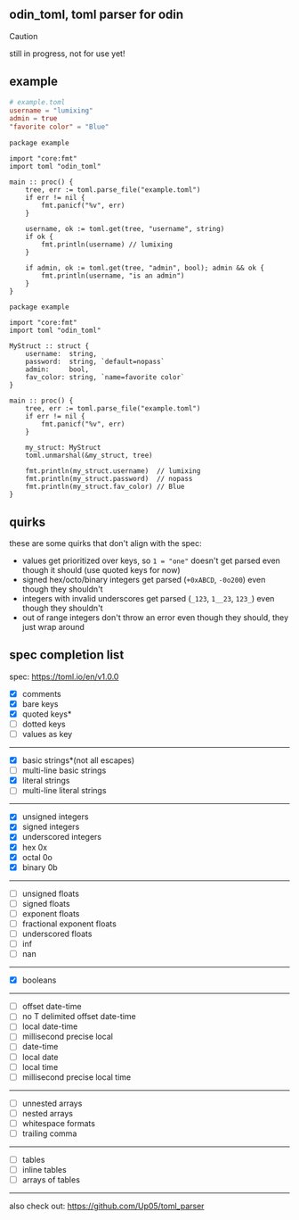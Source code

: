 ## odin_toml, toml parser for odin
> [!CAUTION]
> still in progress, not for use yet!

## example
```toml
# example.toml
username = "lumixing"
admin = true
"favorite color" = "Blue"
```

```odin
package example

import "core:fmt"
import toml "odin_toml"

main :: proc() {
    tree, err := toml.parse_file("example.toml")
    if err != nil {
        fmt.panicf("%v", err)
    }

    username, ok := toml.get(tree, "username", string)
    if ok {
        fmt.println(username) // lumixing
    }

    if admin, ok := toml.get(tree, "admin", bool); admin && ok {
        fmt.println(username, "is an admin")
    }
}
```

```odin
package example

import "core:fmt"
import toml "odin_toml"

MyStruct :: struct {
    username:  string,
    password:  string, `default=nopass`
    admin:     bool,
    fav_color: string, `name=favorite color`
}

main :: proc() {
    tree, err := toml.parse_file("example.toml")
    if err != nil {
        fmt.panicf("%v", err)
    }

    my_struct: MyStruct
    toml.unmarshal(&my_struct, tree)

    fmt.println(my_struct.username)  // lumixing
    fmt.println(my_struct.password)  // nopass
    fmt.println(my_struct.fav_color) // Blue
}
```

## quirks
these are some quirks that don't align with the spec:
- values get prioritized over keys, so `1 = "one"` doesn't get parsed even though it should (use quoted keys for now)
- signed hex/octo/binary integers get parsed (`+0xABCD`, `-0o200`) even though they shouldn't
- integers with invalid underscores get parsed (`_123`, `1__23`, `123_`) even though they shouldn't
- out of range integers don't throw an error even though they should, they just wrap around 

## spec completion list
spec: https://toml.io/en/v1.0.0  
- [x] comments
- [x] bare keys
- [x] quoted keys*
- [ ] dotted keys
- [ ] values as key
---
- [x] basic strings*(not all escapes)
- [ ] multi-line basic strings
- [x] literal strings
- [ ] multi-line literal strings
---
- [x] unsigned integers
- [x] signed integers
- [x] underscored integers
- [x] hex 0x
- [x] octal 0o
- [x] binary 0b
---
- [ ] unsigned floats
- [ ] signed floats
- [ ] exponent floats
- [ ] fractional exponent floats
- [ ] underscored floats
- [ ] inf
- [ ] nan
---
- [x] booleans
---
- [ ] offset date-time
- [ ] no T delimited offset date-time
- [ ] local date-time
- [ ] millisecond precise local
- [ ] date-time
- [ ] local date
- [ ] local time
- [ ] millisecond precise local time
---
- [ ] unnested arrays
- [ ] nested arrays
- [ ] whitespace formats
- [ ] trailing comma
---
- [ ] tables
- [ ] inline tables
- [ ] arrays of tables
---
also check out: https://github.com/Up05/toml_parser
